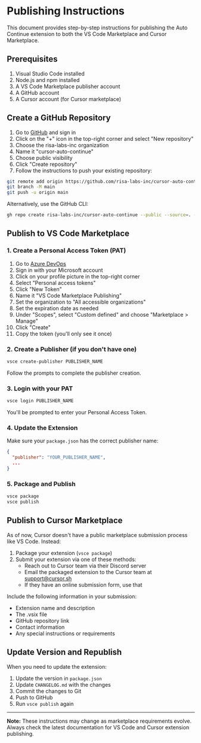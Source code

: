 # Publishing Instructions

This document provides step-by-step instructions for publishing the Auto Continue extension to both the VS Code Marketplace and Cursor Marketplace.

## Prerequisites

1. Visual Studio Code installed
2. Node.js and npm installed
3. A VS Code Marketplace publisher account
4. A GitHub account
5. A Cursor account (for Cursor marketplace)

## Create a GitHub Repository

1. Go to [GitHub](https://github.com) and sign in
2. Click on the "+" icon in the top-right corner and select "New repository"
3. Choose the risa-labs-inc organization
4. Name it "cursor-auto-continue"
5. Choose public visibility
6. Click "Create repository"
7. Follow the instructions to push your existing repository:

```bash
git remote add origin https://github.com/risa-labs-inc/cursor-auto-continue.git
git branch -M main
git push -u origin main
```

Alternatively, use the GitHub CLI:

```bash
gh repo create risa-labs-inc/cursor-auto-continue --public --source=. --push
```

## Publish to VS Code Marketplace

### 1. Create a Personal Access Token (PAT)

1. Go to [Azure DevOps](https://dev.azure.com)
2. Sign in with your Microsoft account
3. Click on your profile picture in the top-right corner
4. Select "Personal access tokens"
5. Click "New Token"
6. Name it "VS Code Marketplace Publishing"
7. Set the organization to "All accessible organizations"
8. Set the expiration date as needed
9. Under "Scopes", select "Custom defined" and choose "Marketplace > Manage"
10. Click "Create"
11. Copy the token (you'll only see it once)

### 2. Create a Publisher (if you don't have one)

```bash
vsce create-publisher PUBLISHER_NAME
```

Follow the prompts to complete the publisher creation.

### 3. Login with your PAT

```bash
vsce login PUBLISHER_NAME
```

You'll be prompted to enter your Personal Access Token.

### 4. Update the Extension

Make sure your `package.json` has the correct publisher name:

```json
{
  "publisher": "YOUR_PUBLISHER_NAME",
  ...
}
```

### 5. Package and Publish

```bash
vsce package
vsce publish
```

## Publish to Cursor Marketplace

As of now, Cursor doesn't have a public marketplace submission process like VS Code. Instead:

1. Package your extension (`vsce package`)
2. Submit your extension via one of these methods:
   - Reach out to Cursor team via their Discord server
   - Email the packaged extension to the Cursor team at support@cursor.sh
   - If they have an online submission form, use that

Include the following information in your submission:

- Extension name and description
- The .vsix file
- GitHub repository link
- Contact information
- Any special instructions or requirements

## Update Version and Republish

When you need to update the extension:

1. Update the version in `package.json`
2. Update `CHANGELOG.md` with the changes
3. Commit the changes to Git
4. Push to GitHub
5. Run `vsce publish` again

---

**Note:** These instructions may change as marketplace requirements evolve. Always check the latest documentation for VS Code and Cursor extension publishing. 